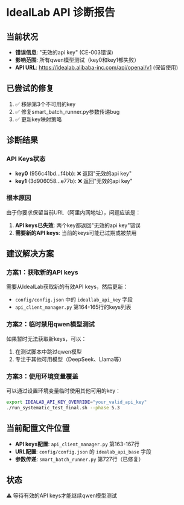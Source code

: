 # IdealLab API 诊断报告

## 当前状况
- **错误信息**: "无效的api key" (CE-003错误)
- **影响范围**: 所有qwen模型测试（key0和key1都失败）
- **API URL**: https://idealab.alibaba-inc.com/api/openai/v1 (保留使用)

## 已尝试的修复
1. ✅ 移除第3个不可用的key
2. ✅ 修复smart_batch_runner.py参数传递bug
3. ✅ 更新key映射策略

## 诊断结果
### API Keys状态
- **key0** (956c41bd...f4bb): ❌ 返回"无效的api key"
- **key1** (3d906058...e77b): ❌ 返回"无效的api key"

### 根本原因
由于你要求保留当前URL（阿里内网地址），问题应该是：
1. **API keys已失效**: 两个key都返回"无效的api key"错误
2. **需要新的API keys**: 当前的keys可能已过期或被禁用

## 建议解决方案

### 方案1：获取新的API keys
需要从IdealLab获取新的有效API keys，然后更新：
- `config/config.json` 中的 `ideallab_api_key` 字段
- `api_client_manager.py` 第164-165行的keys列表

### 方案2：临时禁用qwen模型测试
如果暂时无法获取新keys，可以：
1. 在测试脚本中跳过qwen模型
2. 专注于其他可用模型（DeepSeek、Llama等）

### 方案3：使用环境变量覆盖
可以通过设置环境变量临时使用其他可用的key：
```bash
export IDEALAB_API_KEY_OVERRIDE="your_valid_api_key"
./run_systematic_test_final.sh --phase 5.3
```

## 当前配置文件位置
- **API keys配置**: `api_client_manager.py` 第163-167行
- **URL配置**: `config/config.json` 的 `idealab_api_base` 字段
- **参数传递**: `smart_batch_runner.py` 第727行（已修复）

## 状态
⚠️ 等待有效的API keys才能继续qwen模型测试
